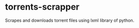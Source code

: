 torrents-scrapper
=================

Scrapes and downloads torrent files using lxml library of python.
